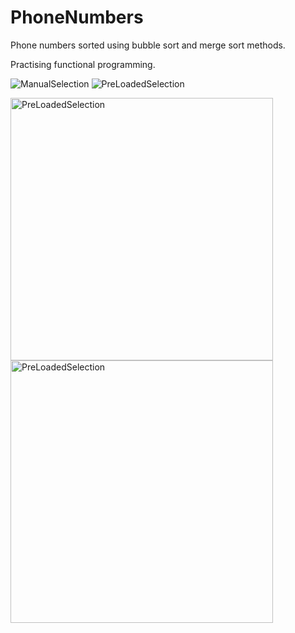 # PhoneNumbers

Phone numbers sorted using bubble sort and merge sort methods.

Practising functional programming.

![ManualSelection](https://user-images.githubusercontent.com/88356611/151719605-02d50f1d-8747-4c01-b033-4a4244436a28.png)
![PreLoadedSelection](https://user-images.githubusercontent.com/88356611/151725186-1f36a677-8bcb-4214-8bae-4135b708db1e.png)


<img width="420" alt="PreLoadedSelection" src="https://user-images.githubusercontent.com/88356611/151725164-45cb3688-fc47-46f4-8894-997a9031f4e5.png">
<img width="420" alt="PreLoadedSelection" src="https://user-images.githubusercontent.com/88356611/151725186-1f36a677-8bcb-4214-8bae-4135b708db1e.png">
